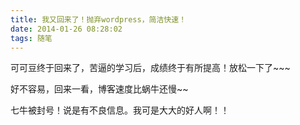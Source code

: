 ```yaml
---
title: 我又回来了！抛弃wordpress，简洁快速！
date: 2014-01-26 08:28:02
tags: 随笔
---
```

可可豆终于回来了，苦逼的学习后，成绩终于有所提高！放松一下了~~~

好不容易，回来一看，博客速度比蜗牛还慢~~

七牛被封号！说是有不良信息。我可是大大的好人啊！！